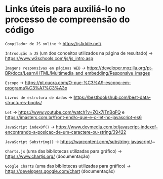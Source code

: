 # Links úteis para auxiliá-lo no processo de compreensão do código

`Compilador de JS online` -> https://jsfiddle.net/

`Introdução a JS` (um dos conceitos utilizados na página de resultado) -> https://www.w3schools.com/js/js_intro.asp

`Imagens responsivas em páginas WEB` -> https://developer.mozilla.org/pt-BR/docs/Learn/HTML/Multimedia_and_embedding/Responsive_images

`Escopo` -> https://pt.quora.com/O-que-%C3%A9-escopo-em-programa%C3%A7%C3%A3o

`Livros de estrutura de dados` -> https://bestbookshub.com/best-data-structures-books/

`Let` -> https://www.youtube.com/watch?v=ZOx7iTnBqFQ e https://imasters.com.br/front-end/o-que-e-o-let-no-javascript-es6

`JavaScript indexOf()` -> https://www.devmedia.com.br/javascript-indexof-encontrando-a-posicao-de-um-caractere-ou-string/39422

`JavaScript Substring()` -> https://warcontent.com/substring-javascript/~

`Charts.js` (uma das bibliotecas utilizadas para gráfico) -> https://www.chartjs.org/ (documentação)

`Google Charts` (uma das bibliotecas utilizadas para gráfico) -> https://developers.google.com/chart (documentação)






